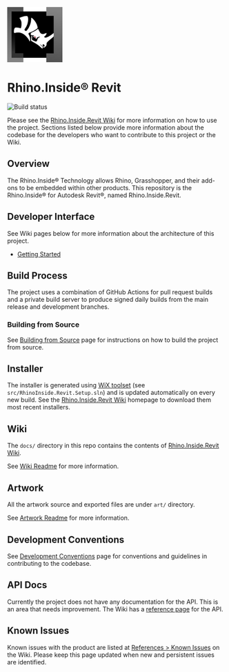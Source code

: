 <img src="docs/assets/img/logo.svg" width="128px"/>

# Rhino.Inside® Revit

![Build status](https://github.com/mcneel/rhino.inside-revit/actions/workflows/main.yml/badge.svg)

Please see the [Rhino.Inside.Revit Wiki](https://www.rhino3d.com/inside/revit/)
for more information on how to use the project. Sections listed below provide
more information about the codebase for the developers who want to contribute to
this project or the Wiki.

## Overview

The Rhino.Inside® Technology allows Rhino, Grasshopper, and their add-ons to be
embedded within other products.
This repository is the Rhino.Inside® for Autodesk Revit®, named Rhino.Inside.Revit.

## Developer Interface

See Wiki pages below for more information about the architecture of this project.

- [Getting Started](https://www.rhino3d.com/inside/revit/1.0/reference/rir-api-gettingstarted)

## Build Process

The project uses a combination of GitHub Actions for pull request builds and a private build server to produce signed daily builds from the main release and development branches.

### Building from Source

See [Building from Source](BUILDSOURCE.md) page for instructions on how to
build the project from source.

## Installer

The installer is generated using [WiX toolset](https://wixtoolset.org/)
(see `src/RhinoInside.Revit.Setup.sln`) and is updated automatically on
every new build.
See the [Rhino.Inside.Revit Wiki](https://www.rhino3d.com/inside/revit/)
homepage to download them most recent installers.

## Wiki

The `docs/` directory in this repo contains the contents of
[Rhino.Inside.Revit Wiki](https://www.rhino3d.com/inside/revit/).

See [Wiki Readme](docs/readme.md) for more information.

## Artwork

All the artwork source and exported files are under `art/` directory.

See [Artwork Readme](art/README.md) for more information.

## Development Conventions

See [Development Conventions](CONVENTIONS.md) page for conventions and
guidelines in contributing to the codebase.

## API Docs

Currently the project does not have any documentation for the API.
This is an area that needs improvement.
The Wiki has a [reference page](https://www.rhino3d.com/inside/revit/1.0/reference/rir-api)
for the API.

## Known Issues

Known issues with the product are listed at
[References > Known Issues](https://www.rhino3d.com/inside/revit/1.0/reference/known-issues)
on the Wiki.
Please keep this page updated when new and persistent issues are identified.

